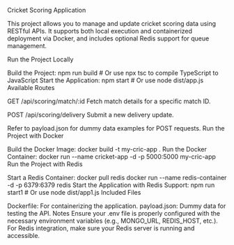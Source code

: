Cricket Scoring Application

This project allows you to manage and update cricket scoring data using RESTful APIs. It supports both local execution and containerized deployment via Docker, and includes optional Redis support for queue management.

Run the Project Locally

Build the Project:
npm run build    # Or use npx tsc to compile TypeScript to JavaScript
Start the Application:
npm start        # Or use node dist/app.js
Available Routes

GET /api/scoring/match/:id
Fetch match details for a specific match ID.

POST /api/scoring/delivery
Submit a new delivery update.

Refer to payload.json for dummy data examples for POST requests.
Run the Project with Docker

Build the Docker Image:
docker build -t my-cric-app .
Run the Docker Container:
docker run --name cricket-app -d -p 5000:5000 my-cric-app
Run the Project with Redis

Start a Redis Container:
docker pull redis
docker run --name redis-container -d -p 6379:6379 redis
Start the Application with Redis Support:
npm run start1    # Or use node dist/app1.js
Included Files

Dockerfile: For containerizing the application.
payload.json: Dummy data for testing the API.
Notes
Ensure your .env file is properly configured with the necessary environment variables (e.g., MONGO_URL, REDIS_HOST, etc.).
For Redis integration, make sure your Redis server is running and accessible.
